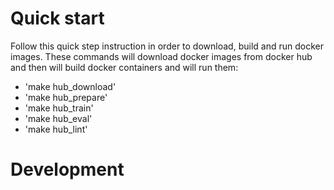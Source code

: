 # Quick start  
Follow this quick step instruction in order to download, build and run docker images. These commands will download docker images from docker hub and then will build docker containers and will run them:  
* 'make hub_download'
* 'make hub_prepare'
* 'make hub_train'
* 'make hub_eval'
* 'make hub_lint'
# Development  


